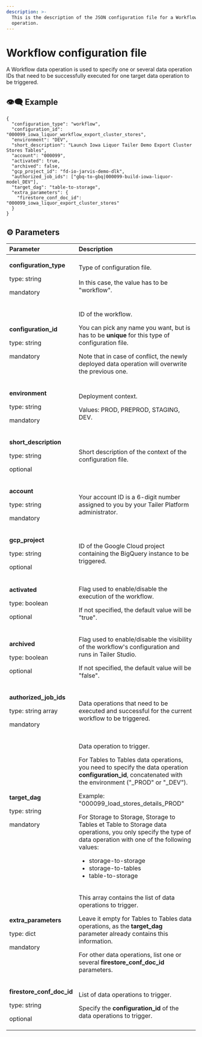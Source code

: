 ```yaml
---
description: >-
  This is the description of the JSON configuration file for a Workflow data
  operation.
---
```


# Workflow configuration file

A Workflow data operation is used to specify one or several data operation IDs that need to be successfully executed for one target data operation to be triggered.

## 👁🗨 Example

```text
{
  "configuration_type": "workflow",
  "configuration_id": "000099_iowa_liquor_workflow_export_cluster_stores",
  "environment": "DEV",
  "short_description": "Launch Iowa Liquor Tailer Demo Export Cluster Stores Tables",
  "account": "000099",
  "activated": true,
  "archived": false,
  "gcp_project_id": "fd-io-jarvis-demo-dlk",
  "authorized_job_ids": ["gbq-to-gbq|000099-build-iowa-liquor-model_DEV"],
  "target_dag": "table-to-storage",
  "extra_parameters": {
    "firestore_conf_doc_id": "000099_iowa_liquor_export_cluster_stores"
  }
}
```

## ⚙ Parameters

<table>
  <thead>
    <tr>
      <th style="text-align:left">Parameter</th>
      <th style="text-align:left">Description</th>
    </tr>
  </thead>
  <tbody>
    <tr>
      <td style="text-align:left">
        <p><b>configuration_type</b>
        </p>
        <p>type: string</p>
        <p>mandatory</p>
      </td>
      <td style="text-align:left">Type of configuration file.
        <br />
        <br />In this case, the value has to be &quot;workflow&quot;.</td>
    </tr>
    <tr>
      <td style="text-align:left">
        <p><b>configuration_id</b>
        </p>
        <p>type: string</p>
        <p>mandatory</p>
      </td>
      <td style="text-align:left">
        <p>ID of the workflow.</p>
        <p>You can pick any name you want, but is has to be <b>unique</b> for this
          type of configuration file.</p>
        <p>Note that in case of conflict, the newly deployed data operation will
          overwrite the previous one.</p>
      </td>
    </tr>
    <tr>
      <td style="text-align:left">
        <p><b>environment</b>
        </p>
        <p>type: string</p>
        <p>mandatory</p>
      </td>
      <td style="text-align:left">
        <p>Deployment context.</p>
        <p>Values: PROD, PREPROD, STAGING, DEV.</p>
      </td>
    </tr>
    <tr>
      <td style="text-align:left">
        <p><b>short_description</b>
        </p>
        <p>type: string</p>
        <p>optional</p>
      </td>
      <td style="text-align:left">Short description of the context of the configuration file.</td>
    </tr>
    <tr>
      <td style="text-align:left">
        <p><b>account</b>
        </p>
        <p>type: string</p>
        <p>mandatory</p>
      </td>
      <td style="text-align:left">Your account ID is a 6-digit number assigned to you by your Tailer&#xA0;Platform
        administrator.</td>
    </tr>
    <tr>
      <td style="text-align:left">
        <p><b>gcp_project</b>
        </p>
        <p>type: string</p>
        <p>optional</p>
      </td>
      <td style="text-align:left">ID of the Google Cloud project containing the BigQuery instance to be
        triggered.</td>
    </tr>
    <tr>
      <td style="text-align:left">
        <p><b>activated</b>
        </p>
        <p>type: boolean</p>
        <p>optional</p>
      </td>
      <td style="text-align:left">
        <p>Flag used to enable/disable the execution of the workflow.</p>
        <p>If not specified, the default value will be &quot;true&quot;.</p>
      </td>
    </tr>
    <tr>
      <td style="text-align:left">
        <p><b>archived</b>
        </p>
        <p>type: boolean</p>
        <p>optional</p>
      </td>
      <td style="text-align:left">
        <p>Flag used to enable/disable the visibility of the workflow&apos;s configuration
          and runs in Tailer&#xA0;Studio.</p>
        <p>If not specified, the default value will be &quot;false&quot;.</p>
      </td>
    </tr>
    <tr>
      <td style="text-align:left">
        <p><b>authorized_job_ids</b>
        </p>
        <p>type: string array</p>
        <p>mandatory</p>
      </td>
      <td style="text-align:left">Data operations that need to be executed and successful for the current
        workflow to be triggered.</td>
    </tr>
    <tr>
      <td style="text-align:left">
        <p><b>target_dag</b>
        </p>
        <p>type: string</p>
        <p>mandatory</p>
      </td>
      <td style="text-align:left">
        <p>Data operation to trigger.</p>
        <p>For Tables to Tables data operations, you need to specify the data operation <b>configuration_id</b>,
          concatenated with the environment (&quot;_PROD&quot; or &quot;_DEV&quot;).</p>
        <p>Example: &quot;000099_load_stores_details_PROD&quot;</p>
        <p>For Storage to Storage, Storage to Tables et Table to Storage data operations,
          you only specify the type of data operation with one of the following values:</p>
        <ul>
          <li>storage-to-storage</li>
          <li>storage-to-tables</li>
          <li>table-to-storage</li>
        </ul>
      </td>
    </tr>
    <tr>
      <td style="text-align:left">
        <p><b>extra_parameters</b>
        </p>
        <p>type: dict</p>
        <p>mandatory</p>
      </td>
      <td style="text-align:left">
        <p>This array contains the list of data operations to trigger.</p>
        <p>Leave it empty for Tables to Tables data operations, as the <b>target_dag</b> parameter
          already contains this information.</p>
        <p>For other data operations, list one or several <b>firestore_conf_doc_id</b> parameters.</p>
      </td>
    </tr>
    <tr>
      <td style="text-align:left">
        <p><b>firestore_conf_doc_id</b>
        </p>
        <p>type: string</p>
        <p>optional</p>
      </td>
      <td style="text-align:left">
        <p>List of data operations to trigger.</p>
        <p>Specify the <b>configuration_id</b> of the data operations to trigger.</p>
      </td>
    </tr>
  </tbody>
</table>

